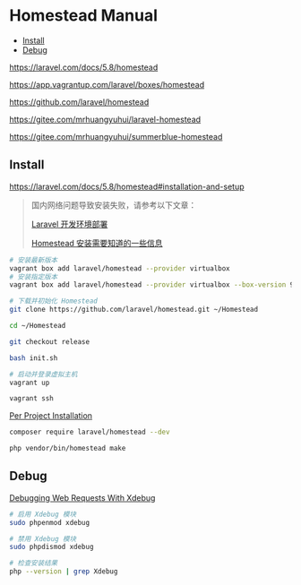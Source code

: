 <!-- omit in toc -->
# Homestead Manual

- [Install](#install)
- [Debug](#debug)

<https://laravel.com/docs/5.8/homestead>

<https://app.vagrantup.com/laravel/boxes/homestead>

<https://github.com/laravel/homestead>

<https://gitee.com/mrhuangyuhui/laravel-homestead>

<https://gitee.com/mrhuangyuhui/summerblue-homestead>

## Install

<https://laravel.com/docs/5.8/homestead#installation-and-setup>

> 国内网络问题导致安装失败，请参考以下文章：
>
> [Laravel 开发环境部署](https://learnku.com/docs/laravel-development-environment/5.8)
>
> [Homestead 安装需要知道的一些信息](https://learnku.com/laravel/t/2090/homestead-installation-needs-to-know-some-information)

<!-- #vagrant-cmd -->
```bash
# 安装最新版本
vagrant box add laravel/homestead --provider virtualbox
# 安装指定版本
vagrant box add laravel/homestead --provider virtualbox --box-version 9.4.0

# 下载并初始化 Homestead
git clone https://github.com/laravel/homestead.git ~/Homestead

cd ~/Homestead

git checkout release

bash init.sh

# 启动并登录虚拟主机
vagrant up

vagrant ssh
```

[Per Project Installation](https://laravel.com/docs/5.8/homestead#per-project-installation)

```bash
composer require laravel/homestead --dev

php vendor/bin/homestead make
```

## Debug

[Debugging Web Requests With Xdebug](https://laravel.com/docs/5.8/homestead#debugging-web-requests)

```bash
# 启用 Xdebug 模块
sudo phpenmod xdebug

# 禁用 Xdebug 模块
sudo phpdismod xdebug

# 检查安装结果
php --version | grep Xdebug
```
